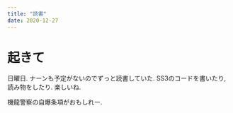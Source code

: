 ```yaml
---
title: "読書"
date: 2020-12-27
---
```


# 起きて
日曜日. ナーンも予定がないのでずっと読書していた. SS3のコードを書いたり, 読み物をしたり. 楽しいね.

機龍警察の自爆条項がおもしれー.